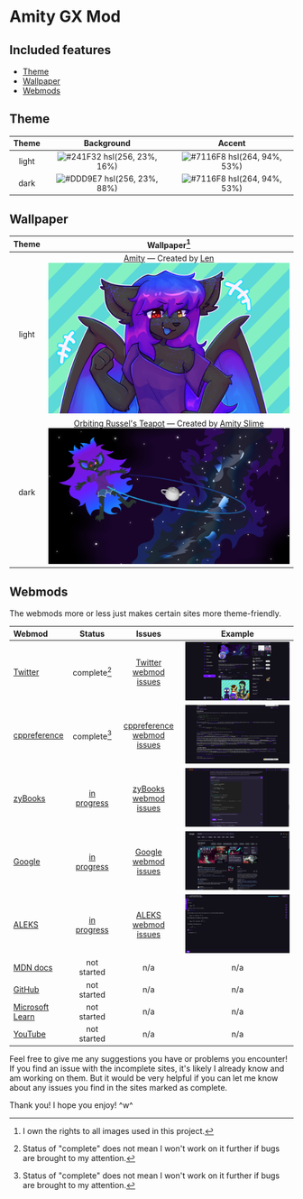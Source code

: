 # Amity GX Mod

## Included features

- [Theme](#theme)
- [Wallpaper](#wallpaper)
- [Webmods](#webmods)

## Theme

| Theme | Background                                                                         | Accent                                                                             |
| :---: | :--------------------------------------------------------------------------------: | :--------------------------------------------------------------------------------: |
| light | ![#241F32](https://via.placeholder.com/15/241F32/000000?text=+) hsl(256, 23%, 16%) | ![#7116F8](https://via.placeholder.com/15/7116F8/000000?text=+) hsl(264, 94%, 53%) |
| dark  | ![#DDD9E7](https://via.placeholder.com/15/DDD9E7/000000?text=+) hsl(256, 23%, 88%) | ![#7116F8](https://via.placeholder.com/15/7116F8/000000?text=+) hsl(264, 94%, 53%) |

## Wallpaper

| Theme | Wallpaper[^1]                                                                                                                                                                                |
| :---: | :------------------------------------------------------------------------------------------------------------------------------------------------------------------------------------------: |
| light | [Amity](./src/wallpaper/amity-by-lenix.png)                             &mdash; Created by [Len](https://twitter.com/lenix_tt)              ![](./src/wallpaper/amity-by-lenix.png)          |
| dark  | [Orbiting Russel's Teapot](./src/wallpaper/orbiting-russels-teapot.png) &mdash; Created by [Amity Slime](https://twitter.com/amysmilebatto) ![](./src/wallpaper/orbiting-russels-teapot.png) |

[^1]: I own the rights to all images used in this project.

## Webmods

The webmods more or less just makes certain sites more theme-friendly.

| Webmod                                          | Status                            | Issues                                                                    | Example                                                           |
| :---------------------------------------------- | :-------------------------------: | :-----------------------------------------------------------------------: | :---------------------------------------------------------------: |
| [Twitter](https://twitter.com/)                 | complete[^2]                      | [Twitter webmod issues](./issues?q=label%3A"webmod%3A+Twitter")           | ![Twitter webmod preview](./images/preview-twitter.png)           |
| [cppreference](https://cppreference.com/)       | complete[^2]                      | [cppreference webmod issues](./issues?q=label%3A"webmod%3A+cppreference") | ![cppreference webmod preview](./images/preview-cppreference.png) |
| [zyBooks](https://zybooks.com/)                 | [in progress](./tree/development) | [zyBooks webmod issues](./issues?q=label%3A"webmod%3A+zyBooks")           | ![zyBooks webmod preview](./images/preview-zybooks.png)           |
| [Google](https://google.com/)                   | [in progress](./tree/development) | [Google webmod issues](./issues?q=label%3A"webmod%3A+Google")             | ![Google webmod preview](./images/preview-google.png)             |
| [ALEKS](https://aleks.com/)                     | [in progress](./tree/development) | [ALEKS webmod issues](./issues?q=label%3A"webmod%3A+ALEKS")               | ![ALEKS webmod preview](./images/preview-aleks.png)               |
| [MDN docs](https://developer.mozilla.org/)      | not started                       | n/a                                                                       | n/a                                                               |
| [GitHub](https://github.com/)                   | not started                       | n/a                                                                       | n/a                                                               |
| [Microsoft Learn](https://learn.microsoft.com/) | not started                       | n/a                                                                       | n/a                                                               |
| [YouTube](https://youtube.com/)                 | not started                       | n/a                                                                       | n/a                                                               |

[^2]: Status of "complete" does not mean I won't work on it further if bugs are brought to my attention.

Feel free to give me any suggestions you have or problems you encounter!
If you find an issue with the incomplete sites, it's likely I already know and am working on them. But it would be very helpful if you can let me know about any issues you find in the sites marked as complete.

Thank you! I hope you enjoy! ^w^
